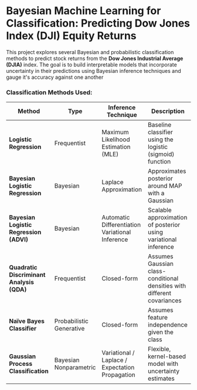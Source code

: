 # Bayesian Machine Learning for Classification: Predicting Dow Jones Index (DJI) Equity Returns

This project explores several Bayesian and probabilistic classification methods to predict stock returns from the **Dow Jones Industrial Average (DJIA)** index. The goal is to build interpretable models that incorporate uncertainty in their predictions using Bayesian inference techniques and gauge it's accuracy against one another

### Classification Methods Used:

| Method                                                  | Type                     | Inference Technique                            | Description                                                                 |
|---------------------------------------------------------|--------------------------|--------------------------------------------------|-----------------------------------------------------------------------------|
| **Logistic Regression**                                 | Frequentist              | Maximum Likelihood Estimation (MLE)             | Baseline classifier using the logistic (sigmoid) function                   |
| **Bayesian Logistic Regression**                        | Bayesian                 | Laplace Approximation                           | Approximates posterior around MAP with a Gaussian                          |
| **Bayesian Logistic Regression (ADVI)**                 | Bayesian                 | Automatic Differentiation Variational Inference | Scalable approximation of posterior using variational inference            |
| **Quadratic Discriminant Analysis (QDA)**               | Frequentist              | Closed-form                                     | Assumes Gaussian class-conditional densities with different covariances    |
| **Naïve Bayes Classifier**                              | Probabilistic Generative | Closed-form                                     | Assumes feature independence given the class                               |
| **Gaussian Process Classification**                     | Bayesian Nonparametric   | Variational / Laplace / Expectation Propagation | Flexible, kernel-based model with uncertainty estimates                    |
